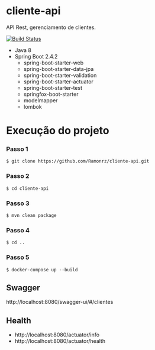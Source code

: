
# cliente-api

API Rest, gerenciamento de clientes.

[![Build Status](https://travis-ci.org/joemccann/dillinger.svg?branch=master)](https://travis-ci.org/joemccann/dillinger)

- Java 8
- Spring Boot 2.4.2
    - spring-boot-starter-web
    - spring-boot-starter-data-jpa
    - spring-boot-starter-validation
    - spring-boot-starter-actuator
    - spring-boot-starter-test
    - springfox-boot-starter
    - modelmapper
    - lombok

# Execução do projeto 

### Passo 1
```shell script
$ git clone https://github.com/Ramonrz/cliente-api.git
```
### Passo 2 
```shell script
$ cd cliente-api
```
### Passo 3
```shell script
$ mvn clean package
```
### Passo 4
```shell script
$ cd ..
```
### Passo 5

```shell script
$ docker-compose up --build
```
## Swagger
http://localhost:8080/swagger-ui/#/clientes

## Health
- http://localhost:8080/actuator/info
- http://localhost:8080/actuator/health
